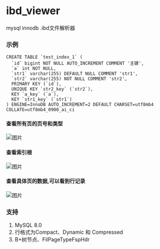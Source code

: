 # ibd_viewer
mysql innodb .ibd文件解析器

### 示例
```
CREATE TABLE `test_index_1` (
  `id` bigint NOT NULL AUTO_INCREMENT COMMENT '主键',
  `a` int NOT NULL,
  `str1` varchar(255) DEFAULT NULL COMMENT 'str1',
  `str2` varchar(255) NOT NULL COMMENT 'str2',
  PRIMARY KEY (`id`),
  UNIQUE KEY `str2_key` (`str2`),
  KEY `a_key` (`a`),
  KEY `str1_key` (`str1`)
) ENGINE=InnoDB AUTO_INCREMENT=2 DEFAULT CHARSET=utf8mb4 COLLATE=utf8mb4_0900_ai_ci
```
#### 查看所有页的页号和类型
![图片](https://user-images.githubusercontent.com/49143209/230388154-dd95f714-c10a-40fe-824d-19fbc5c0a6ee.png)
#### 查看索引根
![图片](https://user-images.githubusercontent.com/49143209/230390654-4fd85882-2afc-4728-860b-bb4ba8ba47cf.png)
#### 查看具体页的数据,可以看到行记录
![图片](https://user-images.githubusercontent.com/49143209/230541089-fbbbc614-a846-4807-87f7-3536c3336880.png)

### 支持

1. MySQL 8.0
2. 行格式为Compact、Dynamic 和 Compressed
3. B+树节点、FilPageTypeFspHdr
